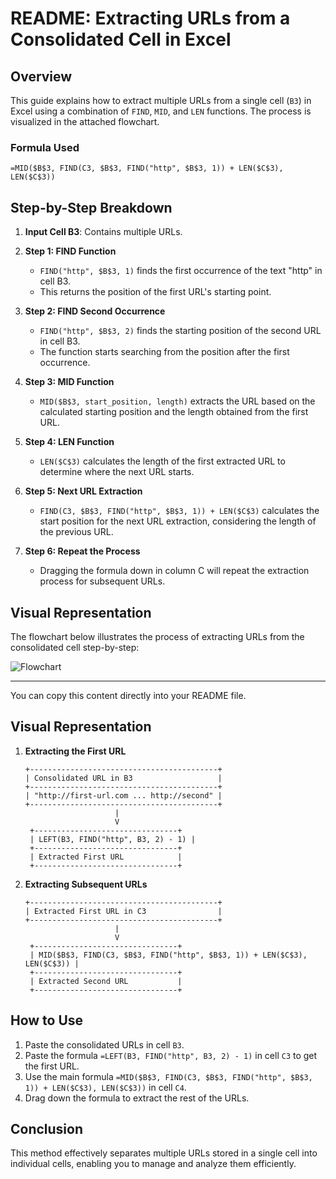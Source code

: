 

# README: Extracting URLs from a Consolidated Cell in Excel

## Overview
This guide explains how to extract multiple URLs from a single cell (`B3`) in Excel using a combination of `FIND`, `MID`, and `LEN` functions. The process is visualized in the attached flowchart.

### Formula Used
```excel
=MID($B$3, FIND(C3, $B$3, FIND("http", $B$3, 1)) + LEN($C$3), LEN($C$3))
```

## Step-by-Step Breakdown

1. **Input Cell B3**: Contains multiple URLs.
2. **Step 1: FIND Function**
   - `FIND("http", $B$3, 1)` finds the first occurrence of the text "http" in cell B3.
   - This returns the position of the first URL's starting point.

3. **Step 2: FIND Second Occurrence**
   - `FIND("http", $B$3, 2)` finds the starting position of the second URL in cell B3.
   - The function starts searching from the position after the first occurrence.

4. **Step 3: MID Function**
   - `MID($B$3, start_position, length)` extracts the URL based on the calculated starting position and the length obtained from the first URL.

5. **Step 4: LEN Function**
   - `LEN($C$3)` calculates the length of the first extracted URL to determine where the next URL starts.

6. **Step 5: Next URL Extraction**
   - `FIND(C3, $B$3, FIND("http", $B$3, 1)) + LEN($C$3)` calculates the start position for the next URL extraction, considering the length of the previous URL.

7. **Step 6: Repeat the Process**
   - Dragging the formula down in column C will repeat the extraction process for subsequent URLs.

## Visual Representation
The flowchart below illustrates the process of extracting URLs from the consolidated cell step-by-step:

![Flowchart](A_flowchart_diagram_illustrating_the_breakdown_of_.png)

--- 

You can copy this content directly into your README file.

## Visual Representation

1. **Extracting the First URL**
   ```
   +------------------------------------------+
   | Consolidated URL in B3                   |
   +------------------------------------------+
   | "http://first-url.com ... http://second" |
   +------------------------------------------+
                       |
                       V
    +--------------------------------+
    | LEFT(B3, FIND("http", B3, 2) - 1) |
    +--------------------------------+
    | Extracted First URL            |
    +--------------------------------+
   ```

2. **Extracting Subsequent URLs**
   ```
   +------------------------------------------+
   | Extracted First URL in C3                |
   +------------------------------------------+
                       |
                       V
    +--------------------------------+
    | MID($B$3, FIND(C3, $B$3, FIND("http", $B$3, 1)) + LEN($C$3), LEN($C$3)) |
    +--------------------------------+
    | Extracted Second URL           |
    +--------------------------------+
   ```

## How to Use

1. Paste the consolidated URLs in cell `B3`.
2. Paste the formula `=LEFT(B3, FIND("http", B3, 2) - 1)` in cell `C3` to get the first URL.
3. Use the main formula `=MID($B$3, FIND(C3, $B$3, FIND("http", $B$3, 1)) + LEN($C$3), LEN($C$3))` in cell `C4`.
4. Drag down the formula to extract the rest of the URLs.

## Conclusion

This method effectively separates multiple URLs stored in a single cell into individual cells, enabling you to manage and analyze them efficiently.


